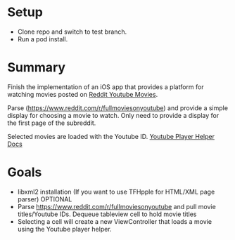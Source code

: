 # Setup
* Clone repo and switch to test branch.
* Run a pod install.

# Summary
Finish the implementation of an iOS app that provides a platform for watching movies posted on [Reddit Youtube Movies](https://www.reddit.com/r/fullmoviesonyoutube).

Parse (https://www.reddit.com/r/fullmoviesonyoutube) and provide a simple display for choosing a movie to watch. Only need to provide a display for the first page of the subreddit.

Selected movies are loaded with the Youtube ID. [Youtube Player Helper Docs](https://developers.google.com/youtube/v3/guides/ios_youtube_helper)


# Goals
* libxml2 installation (If you want to use TFHpple for HTML/XML page parser) OPTIONAL
* Parse https://www.reddit.com/r/fullmoviesonyoutube and pull movie titles/Youtube IDs. Dequeue tableview cell to hold movie titles
* Selecting a cell will create a new ViewController that loads a movie using the Youtube player helper.
